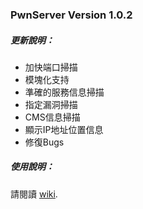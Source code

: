 ### PwnServer Version 1.0.2



##### 更新說明：

- 加快端口掃描
- 模塊化支持
- 準確的服務信息掃描
- 指定漏洞掃描
- CMS信息掃描
- 顯示IP地址位置信息
- 修復Bugs



##### 使用說明：

請閱讀 [wiki](https://github.com/ixiniansec/pwnserver/wiki/PwnServer-V1.0.2%E4%BD%BF%E7%94%A8%E6%96%87%E6%AA%94).



